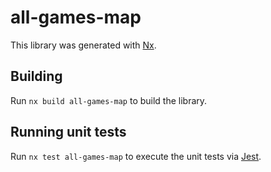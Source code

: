 # all-games-map

This library was generated with [Nx](https://nx.dev).

## Building

Run `nx build all-games-map` to build the library.

## Running unit tests

Run `nx test all-games-map` to execute the unit tests via [Jest](https://jestjs.io).
